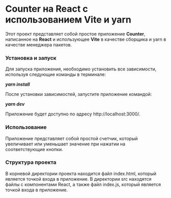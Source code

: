 <h1>Counter на React с использованием Vite и yarn</h1>


Этот проект представляет собой простое приложение <b>Counter</b>, написанное на <b>React</b> и использующее <b>Vite</b> в качестве сборщика и yarn в качестве менеджера пакетов.

<h3>Установка и запуск</h3>

Для запуска приложения, необходимо установить все зависимости, используя следующие команды в терминале:

<b><i>yarn install</i></b>

После установки зависимостей, запустите приложение командой:

<b><i>yarn dev</i></b>

Приложение будет доступно по адресу http://localhost:3000/.

<h3>Использование</h3>

Приложение представляет собой простой счетчик, который увеличивает или уменьшает значение при нажатии на соответствующие кнопки.

<h3>Структура проекта</h3>

В корневой директории проекта находится файл index.html, который является точкой входа в приложение. В директории src находятся файлы с компонентами React, а также файл index.js, который является точкой входа в приложение.
